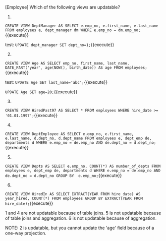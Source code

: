 [Employee] Which of the following views are updatable?


1.

``
CREATE VIEW DeptManager AS
SELECT e.emp_no, e.first_name, e.last_name
FROM employees e, dept_manager dm
WHERE e.emp_no = dm.emp_no;
``{{execute}}

test:
``
UPDATE dept_manager SET dept_no=1;
``{{execute}}



2.
``
CREATE VIEW Age AS
SELECT emp_no, first_name, last_name, DATE_PART('year', age(NOW(), birth_date)) AS age
FROM employees;
``{{execute}}

test:
``
UPDATE Age SET last_name='abc';
``{{execute}}

``
UPDATE Age SET age=20;
``{{execute}}




3.
``
CREATE VIEW HiredPast97 AS
SELECT * FROM employees
WHERE hire_date >= '01.01.1997';
``{{execute}}



4.
``
CREATE VIEW DeptEmployee AS
SELECT e.emp_no, e.first_name, e.last_name, d.dept_no, d.dept_name
FROM employees e, dept_emp de, departments d
WHERE e.emp_no = de.emp_no AND de.dept_no = d.dept_no;
``{{execute}}



5.
``
CREATE VIEW Depts AS
SELECT e.emp_no, COUNT(*) AS number_of_depts
FROM employees e, dept_emp de, departments d
WHERE e.emp_no = de.emp_no AND de.dept_no = d.dept_no
GROUP BY  e.emp_no;
``{{execute}}



6.
``
CREATE VIEW HiredIn AS
SELECT EXTRACT(YEAR FROM hire_date) AS year_hired, COUNT(*)
FROM employees
GROUP BY EXTRACT(YEAR FROM hire_date);
``{{execute}}



1 and 4 are not updatable because of table joins.
5 is not updatable because of table joins and aggregation.
6 is not updatable because of aggregation.

NOTE: 2 is updatable, but you cannot update the 'age' field because of a one-way projection.

